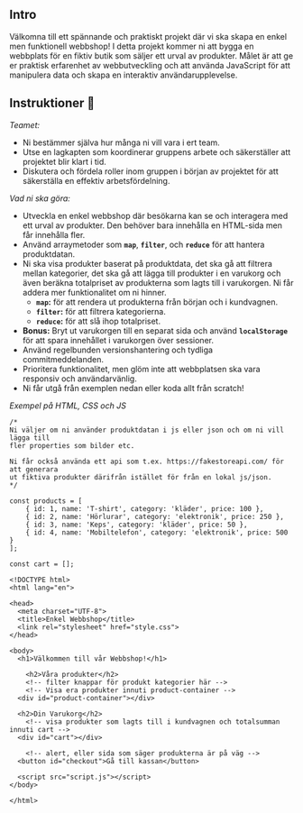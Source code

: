 ## **Intro**

Välkomna till ett spännande och praktiskt projekt där vi ska skapa en enkel men funktionell webbshop! I detta projekt kommer ni att bygga en webbplats för en fiktiv butik som säljer ett urval av produkter. Målet är att ge er praktisk erfarenhet av webbutveckling och att använda JavaScript för att manipulera data och skapa en interaktiv användarupplevelse.

## **Instruktioner** 👋

*Teamet:*
* Ni bestämmer själva hur många ni vill vara i ert team.
* Utse en lagkapten som koordinerar gruppens arbete och säkerställer att projektet blir klart i tid.
* Diskutera och fördela roller inom gruppen i början av projektet för att säkerställa en effektiv arbetsfördelning.

*Vad ni ska göra:*
- Utveckla en enkel webbshop där besökarna kan se och interagera med ett urval av produkter. Den behöver bara innehålla en HTML-sida men får innehålla fler.
- Använd arraymetoder som **`map`**, **`filter`**, och **`reduce`** för att hantera produktdatan.
- Ni ska visa produkter baserat på produktdata, det ska gå att filtrera mellan kategorier, det ska gå att lägga till produkter i en varukorg och även beräkna totalpriset av produkterna som lagts till i varukorgen. Ni får addera mer funktionalitet om ni hinner.
    - **`map`:** för att rendera ut produkterna från början och i kundvagnen.
    - **`filter`:** för att filtrera kategorierna.
    - **`reduce`:** för att slå ihop totalpriset.
- **Bonus:** Bryt ut varukorgen till en separat sida och använd **`localStorage`** för att spara innehållet i varukorgen över sessioner.
- Använd regelbunden versionshantering och tydliga commitmeddelanden. 
- Prioritera funktionalitet, men glöm inte att webbplatsen ska vara responsiv och användarvänlig.
- Ni får utgå från exemplen nedan eller koda allt från scratch!

*Exempel på HTML, CSS och JS*
```
/* 
Ni väljer om ni använder produktdatan i js eller json och om ni vill lägga till 
fler properties som bilder etc.

Ni får också använda ett api som t.ex. https://fakestoreapi.com/ för att generara
ut fiktiva produkter därifrån istället för från en lokal js/json.
*/

const products = [
    { id: 1, name: 'T-shirt', category: 'kläder', price: 100 },
    { id: 2, name: 'Hörlurar', category: 'elektronik', price: 250 },
    { id: 3, name: 'Keps', category: 'kläder', price: 50 },
    { id: 4, name: 'Mobiltelefon', category: 'elektronik', price: 500 }
];

const cart = [];
```
```
<!DOCTYPE html>
<html lang="en">

<head>
  <meta charset="UTF-8">
  <title>Enkel Webbshop</title>
  <link rel="stylesheet" href="style.css">
</head>

<body>
  <h1>Välkommen till vår Webbshop!</h1>
	  
	<h2>Våra produkter</h2>
	<!-- filter knappar för produkt kategorier här -->
	<!-- Visa era produkter innuti product-container -->
  <div id="product-container"></div>

  <h2>Din Varukorg</h2>
	<!-- visa produkter som lagts till i kundvagnen och totalsumman innuti cart -->
  <div id="cart"></div>
	
	<!-- alert, eller sida som säger produkterna är på väg -->
  <button id="checkout">Gå till kassan</button>
	
  <script src="script.js"></script>
</body>

</html>
```
